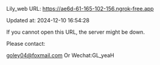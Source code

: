 Lily_web URL: https://ae6d-61-165-102-156.ngrok-free.app

Updated at: 2024-12-10 16:54:28

If you cannot open this URL, the server might be down.

Please contact: 

goley04@foxmail.com Or Wechat:GL_yeaH